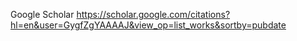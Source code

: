 Google Scholar
https://scholar.google.com/citations?hl=en&user=GygfZgYAAAAJ&view_op=list_works&sortby=pubdate
